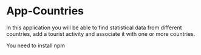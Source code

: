 # App-Countries
 In this application you will be able to find statistical data from different countries, add a tourist activity and associate it with one or more countries.
 
 You need to install npm
